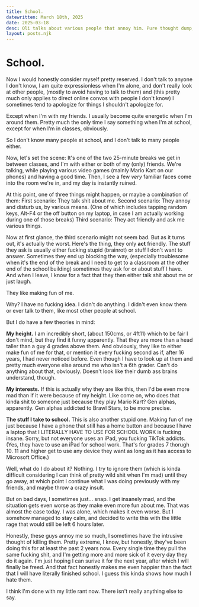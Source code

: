```yaml
---
title: School.
datewritten: March 18th, 2025
date: 2025-03-18
desc: Oli talks about various people that annoy him. Pure thought dump, completely unstructured.
layout: posts.njk
---
```


# School.

Now I would honestly consider myself pretty reserved. I don't talk to anyone I don't know, I am quite expressionless when I'm alone, and don't really look at other people, (mostly to avoid having to talk to them) and (this pretty much only applies to direct online convos with people I don't know) I sometimes tend to apologize for things I shouldn't apologize for.

Except when I'm with my friends. I usually become quite energetic when I'm around them. Pretty much the only time I say something when I'm at school, except for when I'm in classes, obviously.

So I don't know many people at school, and I don't talk to many people either.

Now, let's set the scene:
It's one of the two 25-minute breaks we get in between classes, and I'm with either or both of my (only) friends. We're talking, while playing various video games (mainly Mario Kart on our phones) and having a good time.
Then, I see a few *very* familiar faces come into the room we're in, and my day is instantly ruined.

At this point, one of three things might happen, or maybe a combination of them:
First scenario: They talk shit about me.
Second scenario: They annoy and disturb us, by various means. (One of which includes tapping random keys, Alt-F4 or the off button on my laptop, in case I am actually working during one of those breaks)
Third scenario: They act friendly and ask me various things.

Now at first glance, the third scenario might not seem bad. But as it turns out, it's actually the worst. Here's the thing, they only **act** friendly. The stuff they ask is usually either fucking stupid (brainrot) or stuff I don't want to answer. Sometimes they end up blocking the way, (especially troublesome when it's the end of the break and I need to get to a classroom at the other end of the school building) sometimes they ask for or about stuff I have. And when I leave, I know for a fact that they then either talk shit about me or just laugh.

They like making fun of me.

Why? I have no fucking idea. I didn't do anything. I didn't even know them or ever talk to them, like most other people at school.

But I do have a few theories in mind:

**My height.**
I am incredibly short, (about 150cms, or 4ft11) which to be fair I don't mind, but they find it funny apparently. That they are more than a head taller than a guy 4 grades above them. And obviously, they like to either make fun of me for that, or mention it every fucking second as if, after 16 years, I had never noticed before. Even though I have to look up at them and pretty much everyone else around me who isn't a 6th grader. Can't do anything about that, obviously. Doesn't look like their dumb ass brains understand, though.

**My interests.**
If this is actually why they are like this, then I'd be even more mad than if it were because of my height. Like come on, who does that kinda shit to someone just because they play Mario Kart? Gen alphas, apparently. Gen alphas addicted to Brawl Stars, to be more precise.

**The stuff I take to school.**
This is also another stupid one. Making fun of me just because I have a phone that still has a home button and because I have a laptop that I LITERALLY HAVE TO USE FOR SCHOOL WORK is fucking insane. Sorry, but not everyone uses an iPad, you fucking TikTok addicts. (Yes, they have to use an iPad for school work. That's for grades 7 thorugh 10. 11 and higher get to use any device they want as long as it has access to Microsoft Office.)

Well, what do I do about it? Nothing. I try to ignore them (which is kinda difficult considering I can think of pretty wild shit when I'm mad) until they go away, at which point I continue what I was doing previously with my friends, and maybe throw a crazy insult.

But on bad days, I sometimes just... snap. I get insanely mad, and the situation gets even worse as they make even more fun about me. That was almost the case today. I was alone, which makes it even worse. But I somehow managed to stay calm, and decided to write this with the little rage that would still be left 6 hours later.

Honestly, these guys annoy me so much, I sometimes have the intrusive thought of killing them. Pretty extreme, I know, but honestly, they've been doing this for at least the past 2 years now. Every single time they pull the same fucking shit, and I'm getting more and more sick of it every day they do it again. I'm just hoping I can surive it for the next year, after which I will finally be freed. And that fact honestly makes me even happier than the fact that I will have literally finished school. I guess this kinda shows how much I hate them.

I think I'm done with my little rant now. There isn't really anything else to say.